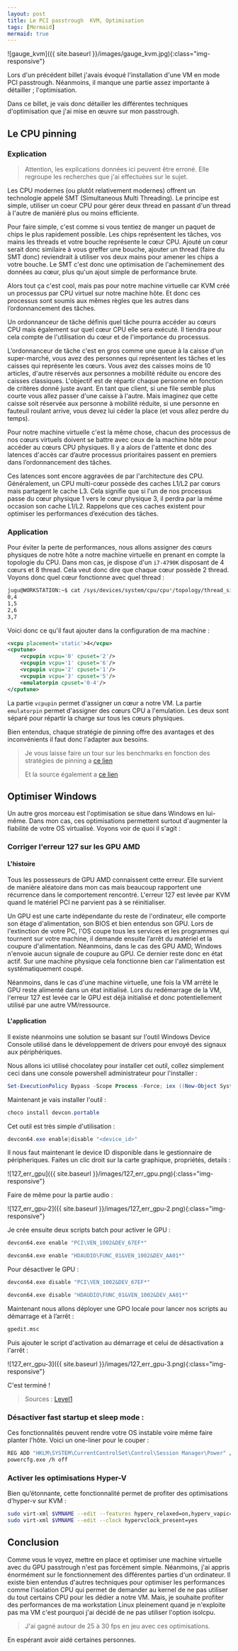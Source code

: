 ```yaml
---
layout: post
title: Le PCI passtrough  KVM, Optimisation
tags: [Mermaid]
mermaid: true
---
```


![gauge_kvm]({{ site.baseurl }}/images/gauge_kvm.jpg){:class="img-responsive"}



Lors d'un précédent billet j'avais évoqué l'installation d'une VM en mode PCI passtrough. Néanmoins, il manque une partie assez importante à détailler ; l'optimisation. 

Dans ce billet, je vais donc détailler les différentes techniques d'optimisation que j'ai mise en œuvre sur mon passtrough. 

## Le CPU pinning 

### Explication 

> Attention, les explications données ici peuvent être erroné. Elle regroupe les recherches que j'ai effectuées sur le sujet. 

Les CPU modernes (ou plutôt relativement modernes) offrent un technologie appelé SMT (Simultaneous Multi Threading). Le principe est simple, utiliser un coeur CPU pour gérer deux thread en passant d'un thread à l'autre de maniéré plus ou moins efficiente. 

Pour faire simple, c'est comme si vous tentiez de manger un paquet de chips le plus rapidement possible. Les chips représentent les tâches, vos mains les threads et votre bouche représente le cœur CPU. Ajouté un cœur serait donc similaire à vous greffer une bouche, ajouter un thread (faire du SMT donc) reviendrait à utiliser vos deux mains pour amener les chips a votre bouche. Le SMT c'est donc une optimisation de l'acheminement des données au cœur, plus qu'un ajout simple de performance brute. 

Alors tout ça c'est cool, mais pas pour notre machine virtuelle car KVM créé un processus par CPU virtuel sur notre machine hôte. Et donc ces processus sont soumis aux mêmes règles que les autres dans l’ordonnancement des tâches. 

Un ordonnanceur de tâche définis quel tâche pourra accéder au cœurs CPU mais également sur quel cœur CPU elle sera exécuté. Il tiendra pour cela compte de l'utilisation du cœur et de l'importance du processus.

L’ordonnanceur de tâche c'est en gros comme une queue à la caisse d'un super-marché, vous avez des personnes qui représentent les tâches et les caisses qui représente les cœurs. Vous avez des caisses moins de 10 articles, d'autre réservés aux personnes a mobilité réduite ou encore des caisses classiques. L'objectif est de répartir chaque personne en fonction de critères donné juste avant. En tant que client, si une file semble plus courte vous allez passer d'une caisse à l'autre. Mais imaginez que cette caisse soit réservée aux personne à mobilité réduite, si une personne en fauteuil roulant arrive, vous devez lui céder la place (et vous allez perdre du temps). 

Pour notre machine virtuelle c'est la même chose, chacun des processus de nos cœurs virtuels doivent se battre avec ceux de la machine hôte pour accéder au cœurs CPU physiques. Il y a alors de l'attente et donc des latences d'accès car d’autre processus prioritaires passent en premiers dans l’ordonnancement des tâches. 

Ces latences sont encore aggravées de par l'architecture des CPU. Généralement, un CPU multi-cœur possède des caches L1/L2 par cœurs mais partagent le cache L3. Cela signifie que si l'un de nos processus passe du cœur physique 1 vers le cœur physique 3, il perdra par la même occasion son cache L1/L2. Rappelons que ces caches existent pour optimiser les performances d’exécution des tâches. 

### Application

Pour éviter la perte de performances, nous allons assigner des cœurs physiques de notre hôte a notre machine virtuelle en prenant en compte la topologie du CPU. Dans mon cas, je dispose d'un `i7-4790K` disposant de 4 cœurs et 8 thread. Cela veut donc dire que chaque cœur possède 2 thread. Voyons donc quel cœur fonctionne avec quel thread : 

```bash
jugu@WORKSTATION:~$ cat /sys/devices/system/cpu/cpu*/topology/thread_siblings_list | sort | uniq
0,4
1,5
2,6
3,7
```

Voici donc ce qu'il faut ajouter dans la configuration de ma machine : 

```xml
<vcpu placement='static'>4</vcpu>
<cputune>
    <vcpupin vcpu='0' cpuset='2'/>
    <vcpupin vcpu='1' cpuset='6'/>
    <vcpupin vcpu='2' cpuset='1'/>
    <vcpupin vcpu='3' cpuset='5'/>
	<emulatorpin cpuset='0-4'/>
</cputune>
```

La partie `vcpupin` permet d'assigner un cœur a notre VM. La partie `emulatorpin` permet d'assigner des cœurs CPU a l'emulation. Les deux sont séparé pour répartir la charge sur tous les cœurs physiques. 

Bien entendus, chaque stratégie de pinning offre des avantages et des inconvénients il faut donc l'adapter aux besoins. 

> Je vous laisse faire un tour sur les benchmarks en fonction des stratégies de pinning a [ce lien](https://passthroughpo.st/cpu-pinning-benchmarks/)
>
> Et la source également a [ce lien](https://www.freesoftwareservers.com/display/FREES/CPU+Pinning+on+KVM+for+Windows+10+Gaming+Guest)

## Optimiser Windows

Un autre gros morceau est l'optimisation se situe dans Windows en lui-même. Dans mon cas, ces optimisations permettent surtout d'augmenter la fiabilité de votre OS virtualisé. Voyons voir de quoi il s'agit :

### Corriger l'erreur 127 sur les GPU AMD 

#### L'histoire 

Tous les possesseurs de GPU AMD connaissent cette erreur. Elle survient de manière aléatoire dans mon cas mais beaucoup rapportent une récurrence dans le comportement rencontré. L'erreur 127 est levée par KVM quand le matériel PCI ne parvient pas à se réinitialiser. 

Un GPU est une carte indépendante du reste de l'ordinateur, elle comporte son étage d'alimentation, son BIOS et bien entendus son GPU. Lors de l'extinction de votre PC, l'OS coupe tous les services et les programmes qui tournent sur votre machine, il demande ensuite l’arrêt du matériel et la coupure d'alimentation. Néanmoins, dans le cas des GPU AMD, Windows n'envoie aucun signale de coupure au GPU. Ce dernier reste donc en état actif. Sur une machine physique cela fonctionne bien car l'alimentation est systématiquement coupé. 

Néanmoins, dans le cas d'une machine virtuelle, une fois la VM arrêté le GPU reste alimenté dans un état initialisé. Lors du redémarrage de la VM, l'erreur 127 est levée car le GPU est déjà initialisé et donc potentiellement utilisé par une autre VM/ressource. 

#### L'application

Il existe néanmoins une solution se basant sur l'outil Windows Device Console utilisé dans le développement de drivers pour envoyé des signaux aux périphériques. 

Nous allons ici utilisé chocolatey pour installer cet outil, collez simplement ceci dans une console powershell administrateur pour l'installer : 

```powershell
Set-ExecutionPolicy Bypass -Scope Process -Force; iex ((New-Object System.Net.WebClient).DownloadString('https://chocolatey.org/install.ps1'))
```

Maintenant je vais installer l'outil : 

```powershell
choco install devcon.portable
```

Cet outil est très simple d'utilisation : 

```powershell
devcon64.exe enable|disable "<device_id>"
```

Il nous faut maintenant le device ID disponible dans le gestionnaire de péripheriques. Faites un clic droit sur la carte graphique, propriétés, details :

![127_err_gpu]({{ site.baseurl }}/images/127_err_gpu.png){:class="img-responsive"}

Faire de même pour la partie audio :

![127_err_gpu-2]({{ site.baseurl }}/images/127_err_gpu-2.png){:class="img-responsive"}

Je crée ensuite deux scripts batch pour activer le GPU :

```bash
devcon64.exe enable "PCI\VEN_1002&DEV_67EF*"

devcon64.exe enable "HDAUDIO\FUNC_01&VEN_1002&DEV_AA01*"
```

Pour désactiver le GPU :

```bash
devcon64.exe disable "PCI\VEN_1002&DEV_67EF*"

devcon64.exe disable "HDAUDIO\FUNC_01&VEN_1002&DEV_AA01*"
```

Maintenant nous allons déployer une GPO locale pour lancer nos scripts au démarrage et à l’arrêt :

```bash
gpedit.msc
```

Puis ajouter le script d'activation au démarrage et celui de désactivation a l'arrêt : 

![127_err_gpu-3]({{ site.baseurl }}/images/127_err_gpu-3.png){:class="img-responsive"}

C'est terminé ! 

> Sources : [Level1](https://forum.level1techs.com/t/linux-host-windows-guest-gpu-passthrough-reinitialization-fix/121097)

### Désactiver fast startup et sleep mode :

Ces fonctionnalités peuvent rendre votre OS instable voire même faire planter l'hôte. Voici un one-liner pour le couper : 

```bash
REG ADD "HKLM\SYSTEM\CurrentControlSet\Control\Session Manager\Power" /V HiberbootEnabled /T REG_dWORD /D 0 /F
powercfg.exe /h off 
```

### Activer les optimisations Hyper-V

Bien qu’étonnante, cette fonctionnalité permet de profiter des optimisations d'hyper-v sur KVM :

```bash
sudo virt-xml $VMNAME --edit --features hyperv_relaxed=on,hyperv_vapic=on,hyperv_spinlocks=on,hyperv_spinlocks_retries=8191
sudo virt-xml $VMNAME --edit --clock hypervclock_present=yes 
```

## Conclusion 

Comme vous le voyez, mettre en place et optimiser une machine virtuelle avec du GPU passtrough n'est pas forcément simple. Néanmoins, j'ai appris énormément sur le fonctionnement des différentes parties d'un ordinateur. Il existe bien entendus d'autres techniques pour optimiser les performances comme l'isolation CPU qui permet de demander au kernel de ne pas utiliser du tout certains CPU pour les dédier a notre VM. Mais, je souhaite profiter des performances de ma workstation Linux pleinement quand je n'exploite pas ma VM c'est pourquoi j'ai décidé de ne pas utiliser l'option isolcpu. 

>  J'ai gagné autour de 25 à 30 fps en jeu avec ces optimisations. 

En espérant avoir aidé certaines personnes. 
